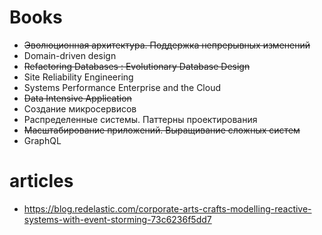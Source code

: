# Books
* ~~Эволюционная архитектура. Поддержка непрерывных изменений~~
* Domain-driven design
* ~~Refactoring Databases : Evolutionary Database Design~~
* Site Reliability Engineering
* Systems Performance Enterprise and the Cloud
* ~~Data Intensive Application~~
* Создание микросервисов
* Распределенные системы. Паттерны проектирования
* ~~Масштабирование приложений. Выращивание сложных систем~~
* GraphQL

# articles
* https://blog.redelastic.com/corporate-arts-crafts-modelling-reactive-systems-with-event-storming-73c6236f5dd7
